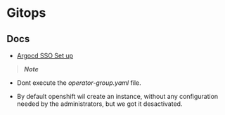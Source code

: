 # Gitops

## Docs

* [Argocd SSO Set up](https://shanna-chan.blog/2021/09/25/argocd-sso-set-up/)

> ***Note***

* Dont execute the *operator-group.yaml* file.

* By default openshift wil  create an instance, without any configuration needed by the administrators, but we got it desactivated.
